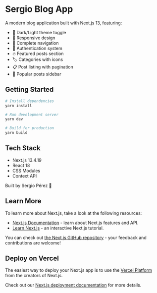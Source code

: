 # Sergio Blog App

A modern blog application built with Next.js 13, featuring:

- 🎨 Dark/Light theme toggle
- 📱 Responsive design
- 🧭 Complete navigation
- 📝 Authentication system
- 🔥 Featured posts section
- 🏷️ Categories with icons
- 📋 Post listing with pagination
- 📌 Popular posts sidebar

## Getting Started

```bash
# Install dependencies
yarn install

# Run development server
yarn dev

# Build for production
yarn build
```

## Tech Stack

- Next.js 13.4.19
- React 18
- CSS Modules
- Context API

Built by Sergio Pérez 🚀

## Learn More

To learn more about Next.js, take a look at the following resources:

- [Next.js Documentation](https://nextjs.org/docs) - learn about Next.js features and API.
- [Learn Next.js](https://nextjs.org/learn) - an interactive Next.js tutorial.

You can check out [the Next.js GitHub repository](https://github.com/vercel/next.js/) - your feedback and contributions are welcome!

## Deploy on Vercel

The easiest way to deploy your Next.js app is to use the [Vercel Platform](https://vercel.com/new?utm_medium=default-template&filter=next.js&utm_source=create-next-app&utm_campaign=create-next-app-readme) from the creators of Next.js.

Check out our [Next.js deployment documentation](https://nextjs.org/docs/deployment) for more details.
